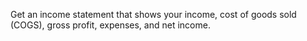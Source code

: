 Get an income statement that shows your income, cost of goods sold (COGS), gross profit, expenses, and net income.
